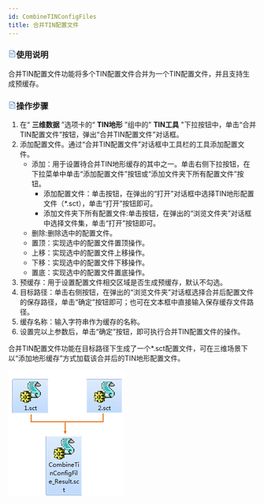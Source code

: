 ```yaml
---
id: CombineTINConfigFiles
title: 合并TIN配置文件  
---  
```

### ![](../../../img/read.gif)使用说明

合并TIN配置文件功能将多个TIN配置文件合并为一个TIN配置文件，并且支持生成预缓存。

### ![](../../../img/read.gif)操作步骤

  1. 在“ **三维数据** ”选项卡的“ **TIN地形** ”组中的" **TIN工具** "下拉按钮中，单击“合并TIN配置文件”按钮，弹出“合并TIN配置文件”对话框。
  2. 添加配置文件。通过“合并TIN配置文件”对话框中工具栏的工具添加配置文件。 
      * 添加：用于设置待合并TIN地形缓存的其中之一。单击右侧下拉按钮，在下拉菜单中单击“添加配置文件”按钮或“添加文件夹下所有配置文件”按钮。 
        * 添加配置文件：单击按钮，在弹出的“打开”对话框中选择TIN地形配置文件（*.sct），单击“打开”按钮即可。
        * 添加文件夹下所有配置文件:单击按钮，在弹出的“浏览文件夹”对话框中选择文件集，单击“打开”按钮即可。
      * 删除:删除选中的配置文件。
      * 置顶：实现选中的配置文件置顶操作。
      * 上移：实现选中的配置文件上移操作。
      * 下移：实现选中的配置文件下移操作。
      * 置底：实现选中的配置文件置底操作。
  3. 预缓存：用于设置配置文件相交区域是否生成预缓存，默认不勾选。
  4. 目标路径：单击右侧按钮，在弹出的“浏览文件夹”对话框选择合并后配置文件的保存路径，单击“确定”按钮即可；也可在文本框中直接输入保存缓存文件路径。
  5. 缓存名称：输入字符串作为缓存的名称。
  6. 设置完以上参数后，单击“确定”按钮，即可执行合并TIN配置文件的操作。

合并TIN配置文件功能在目标路径下生成了一个*.sct配置文件，可在三维场景下以“添加地形缓存”方式加载该合并后的TIN地形配置文件。

![](img/CombineTINConfigFile_Result.png)  

  


